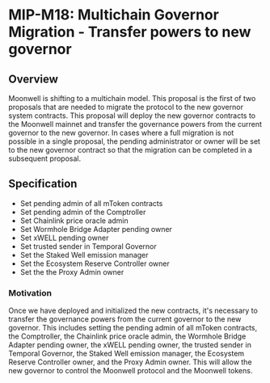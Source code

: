 # MIP-M18: Multichain Governor Migration - Transfer powers to new governor

## Overview

Moonwell is shifting to a multichain model. This proposal is the first of two
proposals that are needed to migrate the protocol to the new governor system
contracts. This proposal will deploy the new governor contracts to the Moonwell
mainnet and transfer the governance powers from the current governor to the new
governor. In cases where a full migration is not possible in a single proposal,
the pending administrator or owner will be set to the new governor contract so
that the migration can be completed in a subsequent proposal.

## Specification

- Set pending admin of all mToken contracts
- Set pending admin of the Comptroller
- Set Chainlink price oracle admin
- Set Wormhole Bridge Adapter pending owner
- Set xWELL pending owner
- Set trusted sender in Temporal Governor
- Set the Staked Well emission manager
- Set the Ecosystem Reserve Controller owner
- Set the the Proxy Admin owner

### Motivation

Once we have deployed and initialized the new contracts, it's necessary to
transfer the governance powers from the current governor to the new governor.
This includes setting the pending admin of all mToken contracts, the
Comptroller, the Chainlink price oracle admin, the Wormhole Bridge Adapter
pending owner, the xWELL pending owner, the trusted sender in Temporal Governor,
the Staked Well emission manager, the Ecosystem Reserve Controller owner, and
the Proxy Admin owner. This will allow the new governor to control the Moonwell
protocol and the Moonwell tokens.
